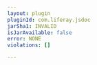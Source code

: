 ```yaml
---
layout: plugin
pluginId: com.liferay.jsdoc
jarSha1: INVALID
isJarAvailable: false
error: NONE
violations: []

---
```

